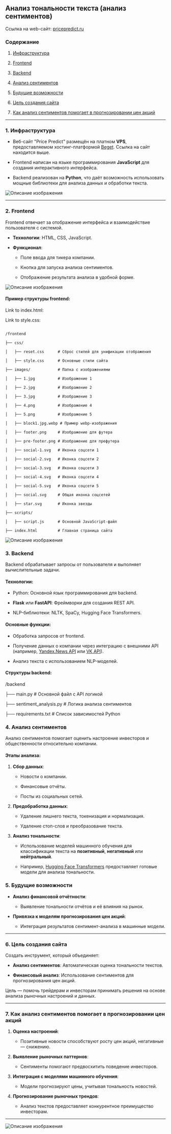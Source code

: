 ## Анализ тональности текста (анализ сентиментов)

Ссылка на web-сайт: [pricepredict.ru](https://pricepredict.ru/sentimennt_analysis/index.html)

### Содержание  



1. [Инфраструктура](#инфраструктура)  

2. [Frontend](#frontend)  

3. [Backend](#backend)  

4. [Анализ сентиментов](#анализ-сентиментов)  

5. [Будущие возможности](#будущие-возможности)  

6. [Цель создания сайта](#цель-создания-сайта)  

7. [Как анализ сентиментов помогает в прогнозировании цен акций](#как-анализ-сентиментов-помогает-в-прогнозировании-цен-акций)  



---



### 1. Инфраструктура  

- Веб-сайт "Price Predict" размещён на платном **VPS**, предоставляемом хостинг-платформой [Beget](https://beget.com/).  Ссылка на сайт находится выше.

- Frontend написан на языке программирования **JavaScript** для создания интерактивного интерфейса.  

- Backend реализован на **Python**, что даёт возможность использовать мощные библиотеки для анализа данных и обработки текста.  


![Описание изображения](./images/2.PNG)


---



### 2. Frontend  

Frontend отвечает за отображение интерфейса и взаимодействие пользователя с системой.  

- **Технологии**: HTML, CSS, JavaScript.  

- **Функционал**:  

  - Поле ввода для тикера компании.  

  - Кнопка для запуска анализа сентиментов.  

  - Отображение результата анализа в удобной форме.
    

![Описание изображения](./images/3.PNG)


#### Пример структуры frontend:

Link to index.html:

Link to style.css: 


```plaintext

/frontend

├── css/

│   ├── reset.css      # Сброс стилей для унификации отображения

│   ├── style.css      # Основные стили сайта

├── images/            # Папка с изображениями

│   ├── 1.jpg          # Изображение 1

│   ├── 2.jpg          # Изображение 2

│   ├── 3.jpg          # Изображение 3

│   ├── 4.png          # Изображение 4

│   ├── 5.png          # Изображение 5

│   ├── block1.jpg.webp # Пример webp-изображения

│   ├── footer.png     # Изображение для футера

│   ├── pre-footer.png # Изображение для префутера

│   ├── social-1.svg   # Иконка соцсети 1

│   ├── social-2.svg   # Иконка соцсети 2

│   ├── social-3.svg   # Иконка соцсети 3

│   ├── social-4.svg   # Иконка соцсети 4

│   ├── social-5.svg   # Иконка соцсети 5

│   ├── social.svg     # Общая иконка соцсетей

│   ├── star.svg       # Иконка звезды

├── scripts/

│   ├── script.js      # Основной JavaScript-файл

├── index.html         # Главная страница сайта

```




![Описание изображения](./images/1.PNG)



### 3. Backend  

Backend обрабатывает запросы от пользователя и выполняет вычислительные задачи.  



#### Технологии:  

- Python: Основной язык программирования для backend.  

- **Flask** или **FastAPI**: Фреймворки для создания REST API.  

- NLP-библиотеки: NLTK, SpaCy, Hugging Face Transformers.  



#### Основные функции:  

- Обработка запросов от frontend.  

- Получение данных о компании через интеграцию с внешними API (например, [Yandex.News API](https://yandex.ru/dev/news/) или [VK API](https://vk.com/dev)).  

- Анализ текста с использованием NLP-моделей.  



#### Структуры backend:



/backend

├── main.py            # Основной файл с API логикой

├── sentiment_analysis.py  # Логика анализа сентиментов

├── requirements.txt   # Список зависимостей Python





### 4. Анализ сентиментов  

Анализ сентиментов помогает оценить настроение инвесторов и общественности относительно компании.  



#### Этапы анализа:  

1. **Сбор данных**:  

   - Новости о компании.  

   - Финансовые отчёты.  

   - Посты из социальных сетей.  



2. **Предобработка данных**:  

   - Удаление лишнего текста, токенизация и нормализация.  

   - Удаление стоп-слов и преобразование текста.  



3. **Анализ тональности**:  

   - Использование моделей машинного обучения для классификации текста на **позитивный**, **негативный** или **нейтральный**.  

   - Например, [Hugging Face Transformers](https://huggingface.co/) предоставляет готовые модели для анализа тональности.  





### 5. Будущие возможности  

- **Анализ финансовой отчётности**:  

  - Выявление тональности отчётов и её влияния на рынок.  

- **Привязка к моделям прогнозирования цен акций**:  

  - Интеграция результатов сентимент-анализа в машинные модели.  



---





### 6. Цель создания сайта  

Создать инструмент, который объединяет:  

- **Анализ сентиментов**: Автоматическая оценка тональности текстов.  

- **Финансовый анализ**: Использование сентиментов для прогнозирования цен акций.  



Цель — помочь трейдерам и инвесторам принимать решения на основе анализа рыночных настроений и данных.



---



### 7. Как анализ сентиментов помогает в прогнозировании цен акций  

1. **Оценка настроений**:  

   - Позитивные новости способствуют росту цен акций, негативные — снижению.  



2. **Выявление рыночных паттернов**:  

   - Сентименты помогают предвосхитить поведение инвесторов.  



3. **Интеграция с моделями машинного обучения**:  

   - Модели прогнозируют цены, учитывая тональность новостей.  



4. **Прогнозирование рыночных трендов**:  

   - Анализ текстов предоставляет конкурентное преимущество инвесторам.  



--- 

![Описание изображения](./images/4.jpg)























